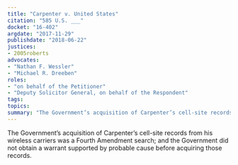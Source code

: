 ```yaml
---
title: "Carpenter v. United States"
citation: "585 U.S. ___"
docket: "16-402"
argdate: "2017-11-29"
publishdate: "2018-06-22"
justices:
- 2005roberts
advocates:
- "Nathan F. Wessler"
- "Michael R. Dreeben"
roles:
- "on behalf of the Petitioner"
- "Deputy Solicitor General, on behalf of the Respondent"
tags:
topics:
summary: "The Government’s acquisition of Carpenter’s cell-site records from his wireless carriers was a Fourth Amendment search; and the Government did not obtain a warrant supported by probable cause before acquiring those records."
---
```

The Government’s acquisition of Carpenter’s cell-site records from his wireless carriers was a Fourth Amendment search; and the Government did not obtain a warrant supported by probable cause before acquiring those records.


